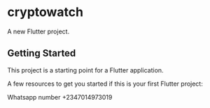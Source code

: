 # cryptowatch

A new Flutter project.

## Getting Started

This project is a starting point for a Flutter application.

A few resources to get you started if this is your first Flutter project:

Whatsapp number
+2347014973019